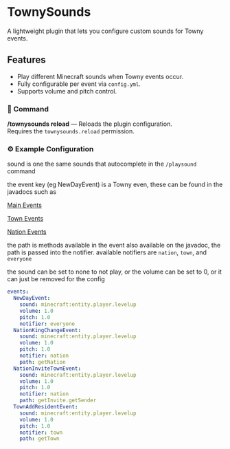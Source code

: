 # TownySounds

A lightweight plugin that lets you configure custom sounds for Towny events.

## Features

- Play different Minecraft sounds when Towny events occur.
- Fully configurable per event via `config.yml`.
- Supports volume and pitch control.

### 🔧 Command

**/townysounds reload** — Reloads the plugin configuration.  
Requires the `townysounds.reload` permission.

### ⚙️ Example Configuration

sound is one the same sounds that autocomplete in the `/playsound` command

the event key (eg NewDayEvent) is a Towny even, these can be found in the javadocs such as

[Main Events](https://townyadvanced.github.io/Towny/javadoc/prerelease/com/palmergames/bukkit/towny/event/package-summary.html)

[Town Events](https://townyadvanced.github.io/Towny/javadoc/prerelease/com/palmergames/bukkit/towny/event/town/package-summary.html)

[Nation Events](https://townyadvanced.github.io/Towny/javadoc/prerelease/com/palmergames/bukkit/towny/event/nation/package-summary.html)

the path is methods available in the event also available on the javadoc, the path is passed into the notifier. available notifiers are `nation`, `town`, and `everyone`

the sound can be set to none to not play, or the volume can be set to 0, or it can just be removed for the config

```yaml
events:
  NewDayEvent:
    sound: minecraft:entity.player.levelup
    volume: 1.0
    pitch: 1.0
    notifier: everyone
  NationKingChangeEvent:
    sound: minecraft:entity.player.levelup
    volume: 1.0
    pitch: 1.0
    notifier: nation
    path: getNation
  NationInviteTownEvent:
    sound: minecraft:entity.player.levelup
    volume: 1.0
    pitch: 1.0
    notifier: nation
    path: getInvite.getSender
  TownAddResidentEvent:
    sound: minecraft:entity.player.levelup
    volume: 1.0
    pitch: 1.0
    notifier: town
    path: getTown
```
